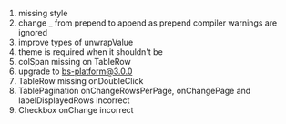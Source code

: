 1.  missing style
2.  change \_ from prepend to append as prepend compiler warnings are ignored
3.  improve types of unwrapValue
4.  theme is required when it shouldn't be
5.  colSpan missing on TableRow
6.  upgrade to bs-platform@3.0.0
7.  TableRow missing onDoubleClick
8.  TablePagination onChangeRowsPerPage, onChangePage and labelDisplayedRows incorrect
9.  Checkbox onChange incorrect
